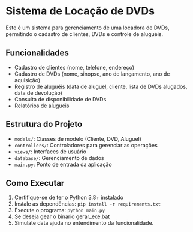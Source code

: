 # Sistema de Locação de DVDs

Este é um sistema para gerenciamento de uma locadora de DVDs, permitindo o cadastro de clientes, DVDs e controle de aluguéis.

## Funcionalidades

- Cadastro de clientes (nome, telefone, endereço)
- Cadastro de DVDs (nome, sinopse, ano de lançamento, ano de aquisição)
- Registro de aluguéis (data de aluguel, cliente, lista de DVDs alugados, data de devolução)
- Consulta de disponibilidade de DVDs
- Relatórios de aluguéis

## Estrutura do Projeto

- `models/`: Classes de modelo (Cliente, DVD, Aluguel)
- `controllers/`: Controladores para gerenciar as operações
- `views/`: Interfaces de usuário
- `database/`: Gerenciamento de dados
- `main.py`: Ponto de entrada da aplicação

## Como Executar

1. Certifique-se de ter o Python 3.8+ instalado
2. Instale as dependências: `pip install -r requirements.txt`
3. Execute o programa: `python main.py`
4. Se deseja gear o binario gerar_exe.bat
5. Simulate data ajuda no entendimento da funcionalidade.